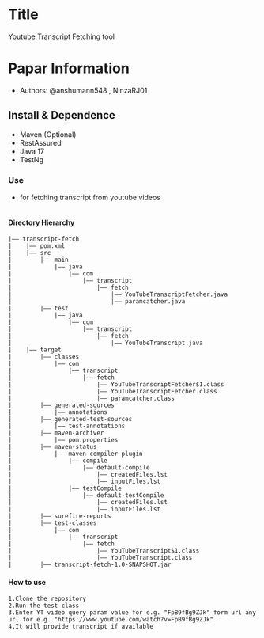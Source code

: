 Title
===
Youtube Transcript Fetching tool

# Papar Information
- Authors: @anshumann548 , NinzaRJ01

## Install & Dependence
- Maven (Optional)
- RestAssured
- Java 17
- TestNg


### Use
- for fetching transcript from youtube videos
  ```

#### Directory Hierarchy
```
|—— transcript-fetch
|    |—— pom.xml
|    |—— src
|        |—— main
|            |—— java
|                |—— com
|                    |—— transcript
|                        |—— fetch
|                            |—— YouTubeTranscriptFetcher.java
|                            |—— paramcatcher.java
|        |—— test
|            |—— java
|                |—— com
|                    |—— transcript
|                        |—— fetch
|                            |—— YouTubeTranscript.java
|    |—— target
|        |—— classes
|            |—— com
|                |—— transcript
|                    |—— fetch
|                        |—— YouTubeTranscriptFetcher$1.class
|                        |—— YouTubeTranscriptFetcher.class
|                        |—— paramcatcher.class
|        |—— generated-sources
|            |—— annotations
|        |—— generated-test-sources
|            |—— test-annotations
|        |—— maven-archiver
|            |—— pom.properties
|        |—— maven-status
|            |—— maven-compiler-plugin
|                |—— compile
|                    |—— default-compile
|                        |—— createdFiles.lst
|                        |—— inputFiles.lst
|                |—— testCompile
|                    |—— default-testCompile
|                        |—— createdFiles.lst
|                        |—— inputFiles.lst
|        |—— surefire-reports
|        |—— test-classes
|            |—— com
|                |—— transcript
|                    |—— fetch
|                        |—— YouTubeTranscript$1.class
|                        |—— YouTubeTranscript.class
|        |—— transcript-fetch-1.0-SNAPSHOT.jar
```

#### How to use 
```
1.Clone the repository
2.Run the test class
3.Enter YT video query param value for e.g. "FpB9fBg9ZJk" form url any url for e.g. "https://www.youtube.com/watch?v=FpB9fBg9ZJk"
4.It will provide transcript if available

